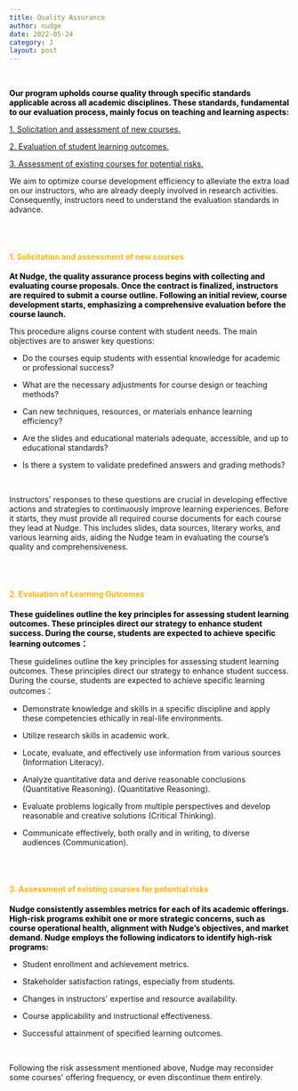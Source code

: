 ```yaml
---
title: Quality Assurance
author: nudge
date: 2022-05-24
category: J
layout: post
---
```


<br>

<span style="color: black; font-weight:bold;">Our program upholds course quality through specific standards applicable across all academic disciplines. These standards, fundamental to our evaluation process, mainly focus on teaching and learning aspects:</span>

<u>1. Solicitation and assessment of new courses.</u>

<u>2. Evaluation of student learning outcomes.</u>

<u>3. Assessment of existing courses for potential risks.</u>

We aim to optimize course development efficiency to alleviate the extra load on our instructors, who are already deeply involved in research activities. Consequently, instructors need to understand the evaluation standards in advance.

<br>
<br>

#### <span style="color:#ffb300; font-weight:bold;">1.	Solicitation and assessment of new courses</span>

<span style="color: black; font-weight:bold;">At Nudge, the quality assurance process begins with collecting and evaluating course proposals. Once the contract is finalized, instructors are required to submit a course outline. Following an initial review, course development starts, emphasizing a comprehensive evaluation before the course launch.

This procedure aligns course content with student needs. The main objectives are to answer key questions:
</span>

- Do the courses equip students with essential knowledge for academic or professional success?

- What are the necessary adjustments for course design or teaching methods? 

- Can new techniques, resources, or materials enhance learning efficiency? 

- Are the slides and educational materials adequate, accessible, and up to educational standards? 

- Is there a system to validate predefined answers and grading methods?

<br>

Instructors’ responses to these questions are crucial in developing effective actions and strategies to continuously improve learning experiences. Before it starts, they must provide all required course documents for each course they lead at Nudge. This includes slides, data sources, literary works, and various learning aids, aiding the Nudge team in evaluating the course’s quality and comprehensiveness.

<br>
<br>

#### <span style="color:#ffb300; font-weight:bold;">2. Evaluation of Learning Outcomes</span>

<span style="color: black; font-weight:bold;">These guidelines outline the key principles for assessing student learning outcomes. These principles direct our strategy to enhance student success. During the course, students are expected to achieve specific learning outcomes：</span>

These guidelines outline the key principles for assessing student learning outcomes. These principles direct our strategy to enhance student success. During the course, students are expected to achieve specific learning outcomes：
  
- Demonstrate knowledge and skills in a specific discipline and apply these competencies ethically in real-life environments. 

- Utilize research skills in academic work.
  
- Locate, evaluate, and effectively use information from various sources (Information Literacy).
  
- Analyze quantitative data and derive reasonable conclusions (Quantitative Reasoning). (Quantitative Reasoning).
  
- Evaluate problems logically from multiple perspectives and develop reasonable and creative solutions (Critical Thinking).

- Communicate effectively, both orally and in writing, to diverse audiences (Communication).


<br>
<br>

#### <span style="color:#ffb300; font-weight:bold;">3. Assessment of existing courses for potential risks</span>

<span style="color: black; font-weight:bold;">Nudge consistently assembles metrics for each of its academic offerings. High-risk programs exhibit one or more strategic concerns, such as course operational health, alignment with Nudge’s objectives, and market demand. Nudge employs the following indicators to identify high-risk programs:</span>

- Student enrollment and achievement metrics.

- Stakeholder satisfaction ratings, especially from students.

- Changes in instructors' expertise and resource availability.

- Course applicability and instructional effectiveness.

- Successful attainment of specified learning outcomes. 

<br>

Following the risk assessment mentioned above, Nudge may reconsider some courses' offering frequency, or even discontinue them entirely.


<br>
<br>
